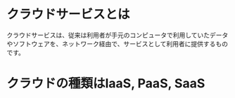 # クラウドサービスとは
クラウドサービスは、従来は利用者が手元のコンピュータで利用していたデータやソフトウェアを、ネットワーク経由で、サービスとして利用者に提供するものです。
 
# クラウドの種類はIaaS, PaaS, SaaS 
